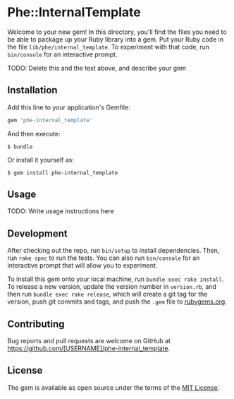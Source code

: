 # Phe::InternalTemplate

Welcome to your new gem! In this directory, you'll find the files you need to be able to package up your Ruby library into a gem. Put your Ruby code in the file `lib/phe/internal_template`. To experiment with that code, run `bin/console` for an interactive prompt.

TODO: Delete this and the text above, and describe your gem

## Installation

Add this line to your application's Gemfile:

```ruby
gem 'phe-internal_template'
```

And then execute:

    $ bundle

Or install it yourself as:

    $ gem install phe-internal_template

## Usage

TODO: Write usage instructions here

## Development

After checking out the repo, run `bin/setup` to install dependencies. Then, run `rake spec` to run the tests. You can also run `bin/console` for an interactive prompt that will allow you to experiment.

To install this gem onto your local machine, run `bundle exec rake install`. To release a new version, update the version number in `version.rb`, and then run `bundle exec rake release`, which will create a git tag for the version, push git commits and tags, and push the `.gem` file to [rubygems.org](https://rubygems.org).

## Contributing

Bug reports and pull requests are welcome on GitHub at https://github.com/[USERNAME]/phe-internal_template.


## License

The gem is available as open source under the terms of the [MIT License](http://opensource.org/licenses/MIT).

